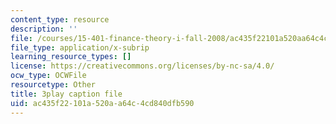 ```yaml
---
content_type: resource
description: ''
file: /courses/15-401-finance-theory-i-fall-2008/ac435f22101a520aa64c4cd840dfb590_a5PF2PcElV0.vtt
file_type: application/x-subrip
learning_resource_types: []
license: https://creativecommons.org/licenses/by-nc-sa/4.0/
ocw_type: OCWFile
resourcetype: Other
title: 3play caption file
uid: ac435f22-101a-520a-a64c-4cd840dfb590
---
```

